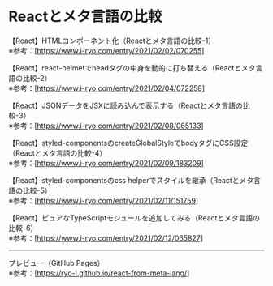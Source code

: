 # Reactとメタ言語の比較

【React】HTMLコンポーネント化（Reactとメタ言語の比較-1）  
※参考：[https://www.i-ryo.com/entry/2021/02/02/070255]

【React】react-helmetでheadタグの中身を動的に打ち替える（Reactとメタ言語の比較-2）  
※参考：[https://www.i-ryo.com/entry/2021/02/04/072258]

【React】JSONデータをJSXに読み込んで表示する（Reactとメタ言語の比較-3）  
※参考：[https://www.i-ryo.com/entry/2021/02/08/065133]

【React】styled-componentsのcreateGlobalStyleでbodyタグにCSS設定（Reactとメタ言語の比較-4）  
※参考：[https://www.i-ryo.com/entry/2021/02/09/183209]

【React】styled-componentsのcss helperでスタイルを継承（Reactとメタ言語の比較-5）  
※参考：[https://www.i-ryo.com/entry/2021/02/11/151759]

【React】ピュアなTypeScriptモジュールを追加してみる（Reactとメタ言語の比較-6）  
※参考：[https://www.i-ryo.com/entry/2021/02/12/065827]

---

プレビュー（GitHub Pages）  
※参考：[https://ryo-i.github.io/react-from-meta-lang/]